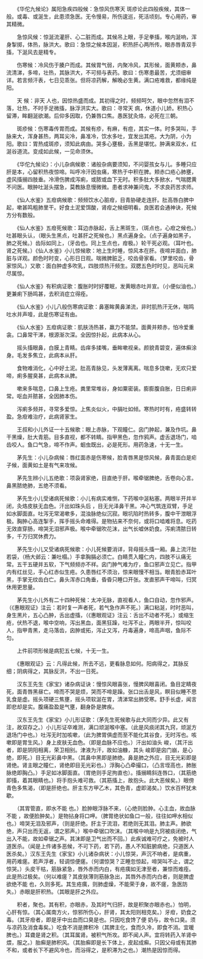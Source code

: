 <!-- { "loadSidebar": true } -->
　　《华佗九候论》属阳急疾四般候：急惊风伤寒天 斑疹论此四般疾候，其体一般。或毒、或涎生，此患须急医。无令慢易，所伤逡巡，死活顷刻。专心用药，审其精微。

　　急惊风候：惊涎流灌肝、心二脏而成。其候吊上眼，手足拳搐，喉内涎响，浑身掣掷，体热，脉洪大。歌曰：急惊之候本因涎，积热肝心两所传。眼赤唇青双手搐，下涎风去是精专。

　　伤寒候：冷风伤于腠户而成。其候胃气弱，内聚冷风，其形候，面黄颊赤，鼻流清涕，多啼，壮热，其脉洪大，不可频与表药。歌曰：伤寒患最苦，尤须细审详。若言频汗表，七日见乖张。但将凉药解，解晚必生黄。满口疮难救，都缘纯是阳。

　　天 候：非天 人也，因惊热盛而成。其初得之时，频频呵欠，眼中忽然有泪不落，壮热，不时手足微搐，脉浮洪实大。歌曰：寻常天 病，休道小儿娇。积热心留滞，眸翻涎欲潮。后仰多因取，仍兼唇口焦。愚医犹灸烙，必死在三朝。

　　斑疹候：伤寒毒传胃而成。其候有疹，有麻，有痘，其实一体。时多哭叫，手脉来大，浑身甚热，两耳尖冷，鼻准冷，饮水多吐，宜发出其疮。大为阴，小为阳。歌曰：胃热成斑疹，须知此病由。哭多心壅极，舌黑是堪忧。肿满来双水，红涎谷道流。变成如此候，一见命须休。

　　《华佗九候论》：小儿杂病候歌：诸般杂病要须知，不问婴孩女与儿。多睡只应肝是本，心留积热夜惊啼。叫呼冷汗因虫痛，寒热于中积在脾。颊赤口疮心肺壅，虚风搐搦四肢垂。冷滑伤脾成泻痢，或脓或血下无时。积多肚大多掀水，气喘腮黄不问医。眼肿吐涎头摆急，莫教脉息慢微微。患者求神兼问鬼，不求良药苦求师。

　　《仙人水鉴》五疳病候歌：频频饮水心脏疳，目青胁硬走连肝。肚高唇白脾中起，嗽甚鸣粗肺里干。好食土泥爱饵酸，肾疳之候细明看。良医若会通神诀，死候方分有数般。

　　《仙人水鉴》五疳死候歌：耳边赤脉起，舌上黑斑生，（斑点也，心疳之候也。）吐甚眼头认，（眼头生黑点，吐甚肝之死候也。）黑点遍身全。（点子遍身如黑子，肺之死候。）齿际如同上，（牙齿也。同上生点也，疳极。）轮干死必观。（耳叶也。肾之死候。）《仙人水鉴》小儿惊候歌：地上生时睡，惊风本在肝。夜啼并面白，肺脏与详观。颜色时时变，心形日日观。喘微脾脏乏，咬齿骨家看。（梦里咬齿，骨家惊风。）又歌：面白肿虚多吹乳，四肢烦热汗频生。双腮五色时时见，恶叫元来尽属惊。

　　《仙人水鉴》有积病证歌：腹胀时时好覆眠，发黄眼赤吐并宣。（小便似油也。）更兼痢下肠鸣甚，去积消症立得痊。

　　《仙人水鉴》小儿八般伤寒病证歌：鼻塞眸黄鼻涕流，非时肌热汗无休，喘鸣吐水并声噎，此是伤寒证有由。

　　《仙人水鉴》五疳病证歌：肌肤汤热甚，羸力不能禁。面黄并颊赤，怕冷爱重衾。口鼻常干涕，根源渐次深。全因惊扑起，此病本从心。

　　摇头搐眼鼻，白膜上青睛。齿痒多揉嘴，垂眸嗽视亲。颜貌青碧变，遍体癣涂身。毛发多焦立，此病本从肝。

　　食物难消化，心中好土泥。肚高青脉见，头发薄离离。喘息多饶嗽，无欢只爱啼，痢多腥臭甚，此病本从脾。

　　嗽来多喘息，口鼻上生疮。粪里常堆谷，身如粟密装。膨膨腹自胀，日日痢非常。呕血并脓甚，全因肺本伤。

　　泻痢多频并，寻常多爱惊。上焦炎似火，中膈吐如倾。寒热时时有，疮盛转转盈。急疳难治疗，此病肾家生。

　　王叔和小儿外证一十五候歌：眼上赤脉，下观瞳仁。囟门肿起，兼及作坑。鼻干黑燥，肚大青筋。目多直视，都不转睛。指甲黑色，忽作鸦声。虚舌退场门，啮齿咬人。鱼口气急，啼不作声。蛔虫既出，必是死形。用药急速，十无一生。

　　茅先生：小儿杂病候：唇红面赤是伤寒候，脸青唇黑是惊风候，鼻青面白是疟子候，面黄如土是有气来攻候。

　　茅先生辨小儿五绝歌：项袅肾家绝，目直绝于肝。喉牵锯脾绝，舌卷向心言。鼻黑脓绝肺，五绝不须看。

　　茅先生小儿受诸病死候歌：小儿有病实难恻，下药喉中涎粘塞。两眼半开并半闭，灸烙皮肤无血色。汗出如珠头后 ，目无光泽鼻干黑。冲心气筑连双臂，手足如水脚面直。吐泻无常渴嗽多，混浊脉绝似沉寂。眼坑陷时热转多，腹中干泄眼浮极。胸肿心高连掣手，挥手摇头命难得。是物拈来不奈何，或将口啮难将息。吃药无效直穿肠，啼哭无泪邪声极。喉中牵锯吹花沫，出气长嘘休奶食。泻痢清脓日转多，千万归冥休费力。

　　茅先生小儿又受诸病死候歌：小儿死候要消详，背母摇头搐一厢。鼻上流汗肚若袋，（杨大邺云：兼吐榻。）手拿胸膈必须亡。白睛贯入瞳仁内，四肢不认痛无常。五干五硬并五软，下气频频亦不祥。囟门肿气难为疗，鱼口邪声立见亡。指甲内有红丝见，手心红赤似生疮。久患唇红不须治，惊来眼慢不相当。眼青脸赤耳叶黑，手掌无纹齿白亡。鼻头浑赤口角垂，昏昏只睡口开张。发直邪声干啼叫，归冥休用更思量。

　　茅先生小儿外有二十四种死候：太冲无脉，直视看人，鱼口自动，忽作邪声。（《惠眼观证》注云：若时复一声者死，若气急作声不死。）满口粘涎，时时恶叫，身生黑片，五心凸肿，舌出虚搐，（《惠眼观证》注云：舌出不动者不死。）或缩生疮，伏热不退，喉中空响，泻出黑血，面黑狂躁，吐泻不止，两眼半开，惊叫咬人，指甲青黑，走马落齿，囟肿或拓，泻止又泻，丹毒遍身，啼高声咽，鱼际不匀。

　　上件前项形候是病犯五七候，十无一生。

　　《惠眼观证》云：凡得此候，所去不远，更看脉息如何。阳病得之，其脉反细；阴病得之，其脉反洪，不出一日死。

　　汉东王先生《家宝》诸杂病证诀：慢惊风眼喜张，慢脾风眼喜闭。鱼目定睛夜死，面青唇黑昼亡。啼而不哭是烦，哭而不啼是躁。张口出舌是风，瞑目似睡不思乳食是虚。摇头项硬三焦壅，摇头项软涎在胃，清涕常出肺受寒。舒手长虚，闻言即悲却是实。腹痛盈盈是气壅，翻身卧是脾疾。

　　汉东王先生《家宝》小儿形证歌：（茅先生死候歌与此大同而少异。此又有注，故双存之。）小儿形证卒难测，满口顽涎喉中塞。（此是风痰闭其九窍，顽涎方退场门中也。）吐泻无时加咳嗽，（此为脾胃俱虚而至不能化其谷食，无时泻也。咳嗽即是胃生风。）身上皮肤无血色。（即是血脉不应也。）汗出如油头 峻，（其汗出者，即是阴阳相离，荣卫相别。津液为汗，故如油糠，其头 峻即是囟门崩，是心绝，即死。）目无光彩鼻中黑。（其鼻中黑即是肺绝。鼻是肺之外应，目无光彩即是肾绝。肾主眼之瞳仁，肾绝即目无光彩也。）浮胸心凸牵撮口，（凸言垤高也，肺胀脉绝即胸凸。）手足如冰脚面直。（胃绝则手足拘直也）。搐搦睛斜连唇口，（其筋绝即搐，着其眼睛也。）将手抱头难可救。（其筋搐上，故抱头。此大恶候矣。）眼傍青色多焦渴，（即是肝绝也。肝主东方甲乙木，其色青，虚即渴矣。）饮水百杯犹未歇。

　　（其胃管直，即水不能 也。）脸肿眼浮脉不来，（心绝则脸肿。心主血，故血脉不能 ，故便脸肿矣。）是物拈身将口呷。（脾胃绝状如鱼口一般，往往如呷水相似也。）啼哭无泪及邪声，（则是肝绝。肝主于流泪，若绝则无其泪。肺主声。肺欲绝，声只出而无返，谓之邪声。）喉中牵锯口吹沫。（其喉中响是九窍被痰闭绝，气出入不能，故如牵锯之声。其沫即是卫气出而不回。）此疾诚难可疗之，免被时人道医杀。（闻是上件诸多恶候，不可下药，若下药，愚人不知脏腑病绝，只道医人医杀矣。）汉东王先生《家宝》小儿诸杂病状：小儿惊哭，声沉不响者，是病重，用药难瘥。若声浮者，轻调惊便瘥。（何谓惊哭？正睡忽惊起，啼哭叫不止，谓之惊哭。）头皮干枯，筋脉紧急，唇外赤而内白，有疮痍如无津至者，兼惊而难痊。此是热过极矣。（何以难瘥？其皮肤薄则筋脉急出，其唇外赤而内白者，则是脾虚欲绝不能 也，久则多死。其生疮痍，则肺虚燥，不能荣于身，故不瘥，急医防失。）赤眼是肝积热。（其眼是肝之外应。

　　积者，聚也。其有积，亦眼赤，及其时气归肝，故是积聚亦眼赤也。）怕明，心肝有惊。（其心属南方火，惊邪所伤心，肝肾，其太阳则相克矣。）牙疳，奶食之毒。（其牙疳者，即是牙中出血而口臭是也。只因吃食馋了便 奶与，故令口臭。须与凉药及消食毒矣。）吃食不消是脾积冷（其脾主化，食而久冷，即食不消。宜暖脾也。）耳聋是肾之积。（其耳属肾。被积气所攻。即不闻人声。宜将转药入羊肾中煨，服之。）胎癣是肺积风。（其胎癣即是长下体上，皮起成癣。只因父母或有其肺不和，或者长下不避风冷也，而浴得之，是积滞为之也。）潮热是因惊而得。


